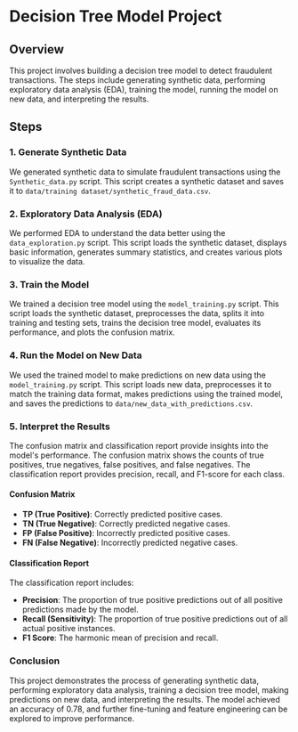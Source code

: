 # Decision Tree Model Project

## Overview

This project involves building a decision tree model to detect fraudulent transactions. The steps include generating synthetic data, performing exploratory data analysis (EDA), training the model, running the model on new data, and interpreting the results.


## Steps

### 1. Generate Synthetic Data

We generated synthetic data to simulate fraudulent transactions using the `Synthetic_data.py` script. This script creates a synthetic dataset and saves it to `data/training dataset/synthetic_fraud_data.csv`.

### 2. Exploratory Data Analysis (EDA)

We performed EDA to understand the data better using the `data_exploration.py` script. This script loads the synthetic dataset, displays basic information, generates summary statistics, and creates various plots to visualize the data.

### 3. Train the Model

We trained a decision tree model using the `model_training.py` script. This script loads the synthetic dataset, preprocesses the data, splits it into training and testing sets, trains the decision tree model, evaluates its performance, and plots the confusion matrix.

### 4. Run the Model on New Data

We used the trained model to make predictions on new data using the `model_training.py` script. This script loads new data, preprocesses it to match the training data format, makes predictions using the trained model, and saves the predictions to `data/new_data_with_predictions.csv`.

### 5. Interpret the Results

The confusion matrix and classification report provide insights into the model's performance. The confusion matrix shows the counts of true positives, true negatives, false positives, and false negatives. The classification report provides precision, recall, and F1-score for each class.

#### Confusion Matrix

- **TP (True Positive)**: Correctly predicted positive cases.
- **TN (True Negative)**: Correctly predicted negative cases.
- **FP (False Positive)**: Incorrectly predicted positive cases.
- **FN (False Negative)**: Incorrectly predicted negative cases.

#### Classification Report

The classification report includes:
- **Precision**: The proportion of true positive predictions out of all positive predictions made by the model.
- **Recall (Sensitivity)**: The proportion of true positive predictions out of all actual positive instances.
- **F1 Score**: The harmonic mean of precision and recall.

### Conclusion

This project demonstrates the process of generating synthetic data, performing exploratory data analysis, training a decision tree model, making predictions on new data, and interpreting the results. The model achieved an accuracy of 0.78, and further fine-tuning and feature engineering can be explored to improve performance.